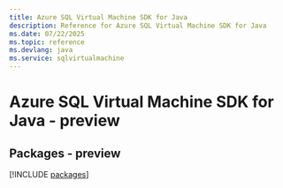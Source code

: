 ```yaml
---
title: Azure SQL Virtual Machine SDK for Java
description: Reference for Azure SQL Virtual Machine SDK for Java
ms.date: 07/22/2025
ms.topic: reference
ms.devlang: java
ms.service: sqlvirtualmachine
---
```

# Azure SQL Virtual Machine SDK for Java - preview
## Packages - preview
[!INCLUDE [packages](sql-virtual-machine-index.md)]